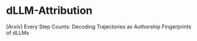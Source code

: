 # dLLM-Attribution
[Arxiv] Every Step Counts: Decoding Trajectories as Authorship Fingerprints of dLLMs
